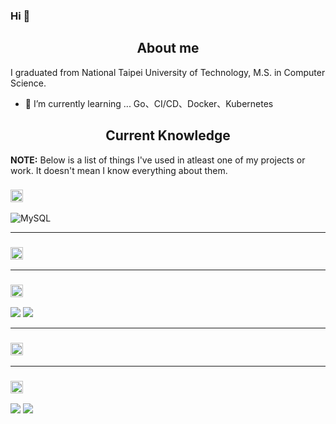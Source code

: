 ### Hi 👋

<h2 align="center">About me</h2>
I graduated from National Taipei University of Technology, M.S. in Computer Science.

- 🌱 I’m currently learning ... Go、CI/CD、Docker、Kubernetes

<h2 align="center">Current Knowledge</h2>

**NOTE:** Below is a list of things I've used in atleast one of my projects or work. It doesn't mean I know everything about them.

<h3><img height="20px" src="https://img.shields.io/badge/Database-979a9b"/></h3>
<span><img src="https://img.shields.io/badge/mysql-%2300f.svg?style=flat-square&logo=mysql&logoColor=white" alt="MySQL"/></span>
<hr>
<h3><img height="20px" src="https://img.shields.io/badge/Framework-695b55"/></h3>
<hr>
<h3><img height="20px" src="https://img.shields.io/badge/Language-467870"/></h3>
<span><img src="https://img.shields.io/badge/go-%2300ADD8.svg?style=flat-square&logo=go&logoColor=fff"/></span>
<span><img src="https://img.shields.io/badge/java-%23ED8B00.svg?style=flat-square&logo=java&logoColor=fff"/></span>
<span><img sre="https://img.shields.io/badge/python-3670A0?style=flat-square&logo=python&logoColor=fff"/></span>
<hr>
<h3><img height="20px" src="https://img.shields.io/badge/Networking-505558"/></h3>
<hr>
<h3><img height="20px" src="https://img.shields.io/badge/Tool-6c598f"/></h3>
<span><img src="https://img.shields.io/badge/-Vim-019733?style=flat-square&logo=vim&logoColor=fff"/></span>
<span><img src="https://img.shields.io/badge/-VSCode-007acc?style=flat-square&logo=Visual-Studio-Code&logoColor=fff"/></span>
  


<!--
**EKOISMYLOVE/EKOISMYLOVE** is a ✨ _special_ ✨ repository because its `README.md` (this file) appears on your GitHub profile.

Here are some ideas to get you started:

- 🔭 I’m currently working on ...
- 🌱 I’m currently learning ...
- 👯 I’m looking to collaborate on ...
- 🤔 I’m looking for help with ...
- 💬 Ask me about ...
- 📫 How to reach me: ...
- 😄 Pronouns: ...
- ⚡ Fun fact: ...
-->

